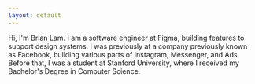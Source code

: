 ```yaml
---
layout: default
---
```

Hi, I'm Brian Lam. I am a software engineer at Figma, building features to
support design systems. I was previously at a company previously known as
Facebook,
building various parts of Instagram, Messenger, and Ads. Before that, I was a
student at Stanford University, where I received my Bachelor's Degree in
Computer Science.
